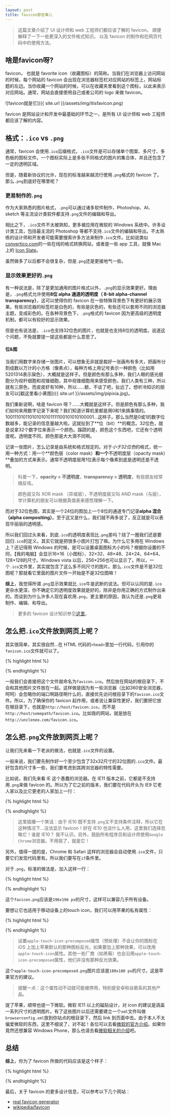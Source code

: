 ```yaml
---
layout: post
title: favicon那些事儿
---
```


> 这篇文章介绍了 UI 设计师和 web 工程师们都应该了解的 favicon。
> 顺便解释了一下一些更深入的文件格式知识。
> 以及 favicon 的制作和在网页代码中的使用方法。

## 啥是favicon呀?

favicon， 也就是 favorite icon（收藏图标）的简称。当我们在浏览器上访问网站的时候，每个网站的 favicon 会出现在浏览器标签栏对应网站的标签上，网站标题的左边。当你收藏一个网站的时候，可以在收藏夹里看到这个图标，以此来表示对应网站。通常，网站会直接使用自己或者公司的 logo 来做 favicon。

![favicon就是它]({{ site.url }}/assets/img/itisfavicon.png)

favicon 是网站设计和开发中最基础的环节之一，是所有 UI 设计师和 web 工程师都应该了解的内容。

<!-- more -->

## 格式：`.ico` vs `.png`

通常，favicon 会使用`.ico`后缀格式，`.ico`文件是可以存储单个图案、多尺寸、多色板的图标文件。一个图标实际上是多张不同格式的图片的集合体，并且还包含了一定的透明区域。

但是，随着新协议的允许，现在的标准越来越流行使用`.png`格式的 favicon 了。那么`.png`到底好在哪里呢？

### 更易制作的`.png`

作为大家熟悉的图片格式，`.png`可以通过诸多软件制作，Photoshop、AI、sketch 等主流设计类软件都支持`.png`文件的编辑和导出。

相比之下，`.ico`文件不太被熟知，更多被应用在微软的 Windows 系统中。许多设计类工具，包括最主流的 Photoshop 等都不支持`.ico`文件的编辑和导出。不太熟练的设计师和开发者可能需要搜索许多方法来制作`.ico`文件。比如说类似[convertico.com](http://convertico.com/)的一些在线的格式转换网站，或者是一些 app 工具，就像 Mac 上的 [Icon Slate](https://itunes.apple.com/cn/app/icon-slate/id439697913?mt=12)。

虽然做多了以后都不会很复杂，但是`.png`还是更接地气一些。

### 显示效果更好的`.png`

有一种说法是，除了是更加通用的图片格式以外，`.png`的显示效果更好。理由是，`.png`格式允许使用**8位 alpha 通道的透明度（ 8-bit alpha-channel transparency）**，这可以使得你的 favicon 在一些特殊背景色下有更好的展示效果。有些浏览器的标签栏是白色的，有些是灰色的，有些还可以套用不同的浏览器主题，变成彩色的。在各种背景色下，`.png`格式的 favicon 因为更高级的透明度机制，都可以有较好的显示效果。

但是也有说法是，`.ico`也支持32位色的图片，也就是也支持8位的透明度。说道这个问题，不免就要提一提这些都是什么意思了。

#### 位&图

当我们用数字来存储一张图片，可以想象无非就是裁好一张画布有多大，把画布分割成数以万计的小方格（像素点），每种方格上用记号表示一种颜色（比如用5201314表示屎色），大概就是这样子。但是颜色有那么多种，我们人眼的感光细胞分为视杆细胞和视锥细胞，其中视锥细胞用来感受颜色，我们人类有三种，所以就有三原色，而皮皮虾有16种，所以......额，不谈了吧，扯远了。想听冷知识的朋友可以[戳这里看小黄图]({{ site.url }}/assets/img/pipixia.jpg)。

我们重新说啊，啥是 favicon 呀？......大概就是这样子。但是颜色有那么多种，我们如何来用数字记录下来呢？我们知道计算机里都是用0和1来搞事情的。100111010110101010101111100101010100001...这样子。那么当然是0或1的数字位数越多，能记录的信息量越大啦。这就扯到了**位（bit）**的概念。32位色，就是说拿32个数字位来表示一个颜色。蹊跷的是，颜色这个东西吧，它还有个透明度呢。透明度不同，颜色那是大大滴不同啊。

记录一张图片，怎么记录是由系统和格式规定的。对于*小于32位色*的格式，统一用一种方式：用一个**颜色层（color mask）**和一个**不透明度层（opacity mask）**叠加的方式来表示。通常不透明度层用1位表示每个像素到底是透明还是不透明。

> 科普一下，**opacity = 不透明度**，**transparency = 透明度**，有些朋友经常搞反哇。

> 颜色层又叫 XOR mask （异或层），不透明度层又叫 AND mask（与层），学计算机的朋友可以根据真值表来感性理解一下。

而对于32位色图，其实是一个24位的图加上一个8位的通道专门记录**alpha 混合（alpha compositing）**。至于这又是什么，我们就不再多说了，反正就是可以表现华丽丽的透明感。

所以我们回过头来看，到底`.ico`的透明度表现比`.png`差吗？绕了一圈我们还是要回归`.ico`的定义，其实它就是把很多小图片打包了嘛。为什么它多用在 Windows 上？还记得用 Windows 的时候，是可以设置桌面图标大小的吗？根据你设置的不同，【我的电脑】会显示16×16（小图标）、32×32、48×48、24×24、64×64、128×128的尺寸。Windows vista 以后，256×256也可以显示了。所以，一个`.ico`文件里，其实就包含了这么多不同尺寸的图片。那么`.ico`文件是不是32位图呢？那就看它里面的图片文件一开始是不是32位图嘛！

**综上**，我觉得所谓`.png`显示效果就比`.ico`牛是武断的说法。但可以认同的是`.ico`更杂水更深，你不确定它的透明度效果就是好的，除非是你用正确的方式制作出来的。而谈到为什么许多人现在喜欢用`.png`，更主要的原因，我认为还是`.png`更易制作、编辑、和导出。

> 更多的 favicon 设计知识参见[这里](https://realfavicongenerator.net/faq#.V2ky8ZN97OQ)。

## 怎么把`.ico`文件放到网页上呢？

其实很简单，其实很自然...在 HTML 代码的`<head>`里加一行代码，引用你的`favicon.ico`文件就可以了。

{% highlight html %}
<link href="/host/favicon.ico" rel="shortcut icon">
{% endhighlight %}

一般我们会直接把这个文件就命名为`favicon.ico`。然后放在网站的根目录下，不会和其他图片文件放在一起。这样做是因为有一些浏览器（比如360安全浏览器，呵呵）会忽略你的端口啊路径啊什么的，直接优先访问根目录下的`favicon.ico`文件。所以，为了确保你的 favicon 起作用，或者说让兼容性更好，我们要把它放在根目录下，也就是`http://host/favicon.ico`，而不是`http://host/somepath/favicon.ico`。比如我的网站，就是放在`http://uncleneo.com/favicon.ico`。

## 怎么把`.png`文件放到网页上呢？

让我们先来看一下老派的做法，也就是`.ico`文件的设置。

一般来说，我们要先制作好一个至少包含了32x32尺寸的32位图的`.ico`文件。最好包含的尺寸多一些，我们要考虑到其跨浏览器的特性需要。

比如说，我们先来看 IE 这个愚蠢的浏览器。在 IE11 版本之前，它都是不支持用`.png`来做 favicon 的。所以为了它之前的版本，我们要在代码开头为 IE9 它老人家以及比它更老的人家加上一行：

{% highlight html %}
<!--[if IE]><link rel="shortcut icon" href="path/to/favicon.ico"><![endif]-->
{% endhighlight %}

> 这里插播一个笑话：由于 IE10 既不支持`.png`又不支持条件注释，所以它在这种情况下...没法显示 favicon！好在 IE10 也没什么人用，这里我们选择忽略它！谁是 IE10？ 我不认识。另外，鼓励所有程序员和设计师使用`Google Chrome`浏览器。不用挑了，就是它！

另外，值得一提的是，Chrome 和 Safari 这样的浏览器会自动使用`.ico`文件，只要它们发现代码里有。所以我们要写在`if`条件里。

对于`.png`，标准的做法是，加入这样一行：

{% highlight html %}
<link rel="icon" href="path/to/favicon.png">
{% endhighlight %}

这个`favicon.png`应该是`196x196 px`的尺寸，这样可以兼容几乎所有设备。

要想让它也适用于移动设备上的touch icon，我们可以用苹果的私有属性：

{% highlight html %}
<link rel="apple-touch-icon-precomposed" href="apple-touch-icon-precomposed.png">
{% endhighlight %}

> 设置`apple-touch-icon-precomposed`属性（预处理）不会让你的图标在 iOS 上加上苹果默认的那种图标反光，如果要加上那种效果，可以改用`apple-touch-icon`属性。其他一些厂商（如黑莓）也会沿用`apple-touch-icon-precomposed`属性，他们并没有那种反光效果。

这个`apple-touch-icon-precomposed.png`图片应该是`180x180 px`的尺寸。这是苹果官方的建议。

> 提醒一点：这个属性动不动就可能被停用，特别是安卓和谷歌系的其他产品。

提了苹果，顺带也提一下微软。微软 IE11 以上的磁贴设计，对 icon 的建议是涵盖一系列尺寸的透明图片。有了这些图片以后还需要建立一个`xml`文件叫做`browserconfig.xml`放到你站点的根目录下，然后 link 到页面中去。由于本人不太偏爱微软的东西，这里不细说了，对不起！各位可以去看[微软的官方介绍](http://msdn.microsoft.com/en-us/library/ie/dn455106%28v=vs.85%29.aspx)。如果你竟然还想兼容 Windows Phone，那么也请去看[微软相关的介绍](http://blogs.windows.com/windows_phone/b/wpdev/archive/2012/10/19/creating-a-custom-tile-to-link-to-your-website.aspx)吧。


## 总结

**综上**，你为了 favicon 所做的代码应该是这个样子：

{% highlight html %}
<!-- For IE 9 and below. ICO should be 32x32 pixels in size -->
<!--[if IE]><link rel="shortcut icon" href="path/to/favicon.ico"><![endif]-->

<!-- Touch Icons - iOS and Android 2.1+ 180x180 pixels in size. --> 
<link rel="apple-touch-icon-precomposed" href="apple-touch-icon-precomposed.png">

<!-- Firefox, Chrome, Safari, IE 11+ and Opera. 196x196 pixels in size. -->
<link rel="icon" href="path/to/favicon.png">
{% endhighlight %}

最后，关于 favicon 的更多设计信息，可以参考以下几个网站：

- [real favicon generator](https://realfavicongenerator.net/)
- [wikipedia/favicon](https://en.wikipedia.org/wiki/Favicon)
